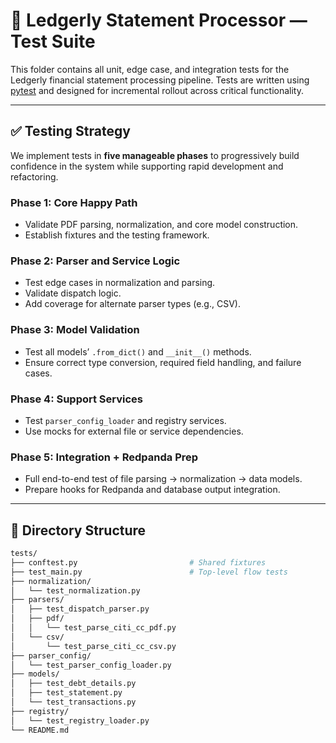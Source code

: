 # 🧪 Ledgerly Statement Processor — Test Suite

This folder contains all unit, edge case, and integration tests for the Ledgerly financial statement processing pipeline. Tests are written using [pytest](https://docs.pytest.org/en/stable/) and designed for incremental rollout across critical functionality.

---

## ✅ Testing Strategy

We implement tests in **five manageable phases** to progressively build confidence in the system while supporting rapid development and refactoring.

### **Phase 1: Core Happy Path**
- Validate PDF parsing, normalization, and core model construction.
- Establish fixtures and the testing framework.

### **Phase 2: Parser and Service Logic**
- Test edge cases in normalization and parsing.
- Validate dispatch logic.
- Add coverage for alternate parser types (e.g., CSV).

### **Phase 3: Model Validation**
- Test all models’ `.from_dict()` and `__init__()` methods.
- Ensure correct type conversion, required field handling, and failure cases.

### **Phase 4: Support Services**
- Test `parser_config_loader` and registry services.
- Use mocks for external file or service dependencies.

### **Phase 5: Integration + Redpanda Prep**
- Full end-to-end test of file parsing → normalization → data models.
- Prepare hooks for Redpanda and database output integration.

---

## 📁 Directory Structure

```bash
tests/
├── conftest.py                         # Shared fixtures
├── test_main.py                        # Top-level flow tests
├── normalization/
│   └── test_normalization.py
├── parsers/
│   ├── test_dispatch_parser.py
│   ├── pdf/
│   │   └── test_parse_citi_cc_pdf.py
│   └── csv/
│       └── test_parse_citi_cc_csv.py
├── parser_config/
│   └── test_parser_config_loader.py
├── models/
│   ├── test_debt_details.py
│   ├── test_statement.py
│   └── test_transactions.py
├── registry/
│   └── test_registry_loader.py
└── README.md

